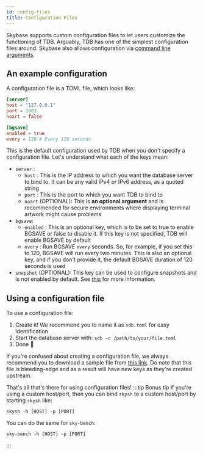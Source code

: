 ```yaml
---
id: config-files
title: Configuration Files
---
```

Skybase supports custom configuration files to let users customize the functioning of TDB. Arguably, TDB has one of the simplest configuration files around. Skybase also allows configuration via [command line arguments](config-cmd).

## An example configuration

A configuration file is a TOML file, which looks like:

``` toml
[server]
host = "127.0.0.1"
port = 2003
noart = false

[bgsave]
enabled = true
every = 120 # Every 120 seconds
```

This is the default configuration used by TDB when you don't specify a configuration file. Let's understand what each of the keys mean:

* `server` :
    - `host` : This is the IP address to which you want the database server to bind to. It can be any valid IPv4 *or* IPv6 address, as a quoted string
    - `port` : This is the port to which you want TDB to bind to
    - `noart` (OPTIONAL): This is **an optional argument** and is recommended for secure environments where displaying terminal artwork might cause problems
* `bgsave`:
    - `enabled` : This is an optional key, which is to be set to true to enable BGSAVE or false to disable it. If this key is not specified, TDB will enable BGSAVE by default
    - `every` : Run BGSAVE `every` seconds. So, for example, if you set this to 120, BGSAVE will run every two minutes. This is also an optional key, and if you don't provide it, the default BGSAVE duration of 120 seconds is used
* `snapshot` (OPTIONAL): This key can be used to configure snapshots and is not enabled by default. See [this](snapshots) for more information.

## Using a configuration file

To use a configuration file:

1. Create it! We recommend you to name it as `sdb.toml` for easy identification
2. Start the database server with: `sdb -c /path/to/your/file.toml`
3. Done 🎉

If you're confused about creating a configuration file, we always recommend you to download a sample file from [this link](https://github.com/skybasedb/skybase/blob/next/examples/config-files/template.toml). Do note that this file is bleeding-edge and as a result will have new keys as they're created upstream.

That's all that's there for using configuration files!
:::tip Bonus tip
If you're using a custom host/port, then you can bind `skysh` to a custom host/port by starting `skysh` like:
```shell
skysh -h [HOST] -p [PORT]
```
You can do the same for `sky-bench`:
```shell
sky-bench -h [HOST] -p [PORT]
```
:::